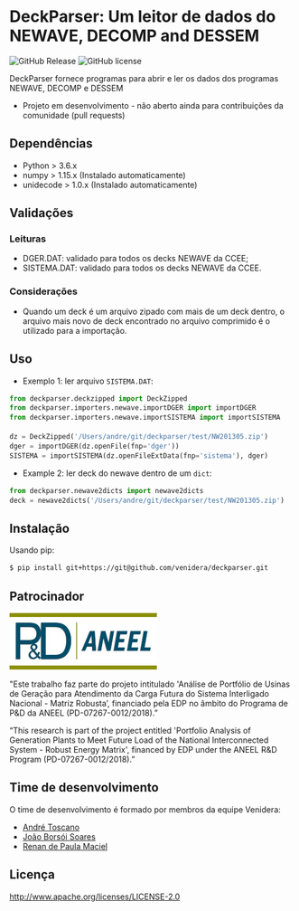 DeckParser: Um leitor de dados do NEWAVE, DECOMP and DESSEM
=============================================

![GitHub Release](https://img.shields.io/badge/release-v0.0.1-blue.svg)
![GitHub license](https://img.shields.io/badge/license-Apachev2-yellow.svg)

DeckParser fornece programas para abrir e ler os dados dos programas NEWAVE, DECOMP e DESSEM

* Projeto em desenvolvimento - não aberto ainda para contribuições da comunidade (pull requests)

## Dependências

* Python > 3.6.x
* numpy > 1.15.x (Instalado automaticamente)
* unidecode > 1.0.x (Instalado automaticamente)

## Validações

### Leituras

* DGER.DAT: validado para todos os decks NEWAVE da CCEE;
* SISTEMA.DAT: validado para todos os decks NEWAVE da CCEE.

### Considerações

* Quando um deck é um arquivo zipado com mais de um deck dentro, o arquivo mais novo de deck encontrado no arquivo comprimido é o utilizado para a importação.

## Uso

* Exemplo 1: ler arquivo `SISTEMA.DAT`:

```python
from deckparser.deckzipped import DeckZipped
from deckparser.importers.newave.importDGER import importDGER
from deckparser.importers.newave.importSISTEMA import importSISTEMA

dz = DeckZipped('/Users/andre/git/deckparser/test/NW201305.zip')
dger = importDGER(dz.openFile(fnp='dger'))
SISTEMA = importSISTEMA(dz.openFileExtData(fnp='sistema'), dger)
```

* Example 2: ler deck do newave dentro de um `dict`:

```python
from deckparser.newave2dicts import newave2dicts
deck = newave2dicts('/Users/andre/git/deckparser/test/NW201305.zip')
```

## Instalação

Usando pip:

```bash
$ pip install git+https://git@github.com/venidera/deckparser.git
```

## Patrocinador

![](./imgs/logo_ped_aneel.jpg?raw=true)

"Este trabalho faz parte do projeto intitulado 'Análise de Portfólio de Usinas de Geração para Atendimento da Carga Futura do Sistema Interligado Nacional - Matriz Robusta’, financiado pela EDP no âmbito do Programa de P&D da ANEEL (PD-07267-0012/2018).”

“This research is part of the project entitled 'Portfolio Analysis of Generation Plants to Meet Future Load of the National Interconnected System - Robust Energy Matrix', financed by EDP under the ANEEL R&D Program (PD-07267-0012/2018).”

## Time de desenvolvimento

O time de desenvolvimento é formado por membros da equipe Venidera:

* [André Toscano](https://github.com/aemitos)
* [João Borsói Soares](https://github.com/joaoborsoi)
* [Renan de Paula Maciel]()

## Licença

http://www.apache.org/licenses/LICENSE-2.0
